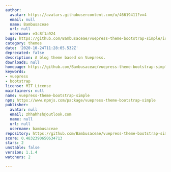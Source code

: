 ```yaml
---
author:
  avatar: https://avatars.githubusercontent.com/u/46619411?v=4
  email: null
  name: Bambusaceae
  url: null
  username: e3c8f1a924
bugs: https://github.com/Bambusaceae/vuepress-theme-bootstrap-simple/issues
category: themes
date: '2020-10-24T11:28:05.532Z'
deprecated: false
description: A blog theme based on Vuepress.
downloads: null
homepage: https://github.com/Bambusaceae/vuepress-theme-bootstrap-simple#readme
keywords:
- vuepress
- bootstrap
license: MIT License
maintainers: null
name: vuepress-theme-bootstrap-simple
npm: https://www.npmjs.com/package/vuepress-theme-bootstrap-simple
publisher:
  avatar: null
  email: zhhahhsh@outlook.com
  name: null
  url: null
  username: bambusaceae
repository: https://github.com/Bambusaceae/vuepress-theme-bootstrap-simple
score: 0.4832390650634713
stars: 2
unstable: false
version: 1.1.4
watchers: 2

---
```


